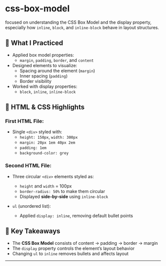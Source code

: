 # css-box-model
 focused on understanding the CSS Box Model and the  display property, especially how `inline`, `block`, and `inline-block` behave in layout structures.
 
## 🔧 What I Practiced

- Applied box model properties:
  - `margin`, `padding`, `border`, and `content`
- Designed elements to visualize:
  - Spacing around the element (`margin`)
  - Inner spacing (`padding`)
  - Border visibility
- Worked with display properties:
  - `block`, `inline`, `inline-block`

## 📄 HTML & CSS Highlights

### First HTML File:
- Single `<div>` styled with:
  - `height: 150px`, `width: 300px`
  - `margin: 20px 1em 40px 2em`
  - `padding: 1em`
  - `background-color: grey`

### Second HTML File:
- Three circular `<div>` elements styled as:
  - `height` and `width` = 100px
  - `border-radius: 50%` to make them circular
  - Displayed **side-by-side** using `inline-block`

- `ul` (unordered list):
  - Applied `display: inline`, removing default bullet points

## 🧠 Key Takeaways
- The **CSS Box Model** consists of content → padding → border → margin
- The `display` property controls the element’s layout behavior
- Changing `ul` to `inline` removes bullets and affects layout

---

